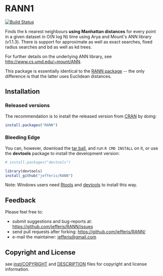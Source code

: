 # RANN1
[![Build Status](https://travis-ci.org/jefferis/RANN1.svg)](https://travis-ci.org/jefferis/RANN1)

Finds the k nearest neighbours **using Manhattan distances**  for every point in a given dataset
in O(N log N) time using Arya and Mount's ANN library (v1.1.3). There is
support for approximate as well as exact searches, fixed radius searches
and bd as well as kd trees.

For further details on the underlying ANN library, see http://www.cs.umd.edu/~mount/ANN.

This package is essentially identical to the [RANN package](https://github.com/jefferis/RANN) -- the only difference is that the latter uses Euclidean distances.

## Installation
### Released versions
The recommendation is to install the released version from [CRAN](http://cran.r-project.org/) by doing:

```r
install.packages("RANN")
```

### Bleeding Edge
You can, however, download the [tar ball](https://github.com/jefferis/RANN/tarball/master), and run `R CMD INSTALL` on it, or use the **devtools** package to install the development version:

```r
# install.packages("devtools")

library(devtools)
install_github("jefferis/RANN")
```

Note: Windows users need [Rtools](http://www.murdoch-sutherland.com/Rtools/) and [devtools](http://CRAN.R-project.org/package=devtools) to install this way.

## Feedback
Please feel free to:

* submit suggestions and bug-reports at: <https://github.com/jefferis/RANN/issues>
* send pull requests after forking: <https://github.com/jefferis/RANN/>
* e-mail the maintainer: <jefferis@gmail.com>

## Copyright and License
see [inst/COPYRIGHT](inst/COPYRIGHT) and [DESCRIPTION](DESCRIPTION) files for copyright and license information.
